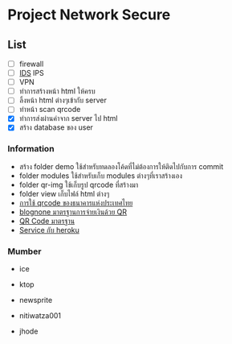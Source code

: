 # Project Network Secure

## List

- [ ] firewall
- [ ] [IDS](https://elements.heroku.com/addons/ipinvestigator) IPS
- [ ] VPN
- [ ] ทำการสร้างหน้า html ให้ครบ
- [ ] ลิ้งหน้า html ต่างๆเข้ากับ server
- [ ] ทำหน้า scan qrcode
- [x] ทำการส่งผ่านค่าจาก server ไป html
- [x] สร้าง database ของ user

### Information

- สร้าง folder demo ใช้สำหรับทดลองโค้ดที่ไม่ต้องการให้ติดไปกับการ commit
- folder modules ใช้สำหรับเก็บ modules ต่างๆที่เราสร้างเอง
- folder qr-img ใช้เก็บรูป qrcode ที่สร้างมา
- folder view เก็บไฟล์ html ต่างๆ
- [การใช้ qrcode ของธนาคารแห่งประเทศไทย](https://www.bot.or.th/Thai/PaymentSystems/FinTech/Pages/default.aspx)
- [blognone มาตรฐานการจ่ายเงินด้วย QR](https://www.blognone.com/node/94042)
- [QR Code มาตรฐาน](https://thestandard.co/standardqrcode/)
- [Service กับ heroku](https://elements.heroku.com/addons)

### Mumber

- ice

- ktop

- newsprite

- nitiwatza001

- jhode